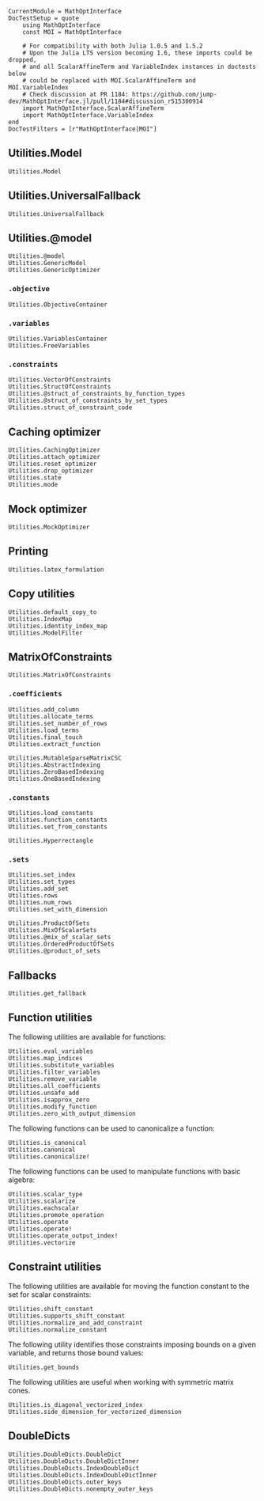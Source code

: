```@meta
CurrentModule = MathOptInterface
DocTestSetup = quote
    using MathOptInterface
    const MOI = MathOptInterface

    # For compatibility with both Julia 1.0.5 and 1.5.2
    # Upon the Julia LTS version becoming 1.6, these imports could be dropped,
    # and all ScalarAffineTerm and VariableIndex instances in doctests below
    # could be replaced with MOI.ScalarAffineTerm and MOI.VariableIndex
    # Check discussion at PR 1184: https://github.com/jump-dev/MathOptInterface.jl/pull/1184#discussion_r515300914
    import MathOptInterface.ScalarAffineTerm
    import MathOptInterface.VariableIndex
end
DocTestFilters = [r"MathOptInterface|MOI"]
```

## Utilities.Model

```@docs
Utilities.Model
```

## Utilities.UniversalFallback

```@docs
Utilities.UniversalFallback
```

## Utilities.@model

```@docs
Utilities.@model
Utilities.GenericModel
Utilities.GenericOptimizer
```

### `.objective`

```@docs
Utilities.ObjectiveContainer
```

### `.variables`

```@docs
Utilities.VariablesContainer
Utilities.FreeVariables
```

### `.constraints`

```@docs
Utilities.VectorOfConstraints
Utilities.StructOfConstraints
Utilities.@struct_of_constraints_by_function_types
Utilities.@struct_of_constraints_by_set_types
Utilities.struct_of_constraint_code
```

## Caching optimizer

```@docs
Utilities.CachingOptimizer
Utilities.attach_optimizer
Utilities.reset_optimizer
Utilities.drop_optimizer
Utilities.state
Utilities.mode
```

## Mock optimizer

```@docs
Utilities.MockOptimizer
```

## Printing

```@docs
Utilities.latex_formulation
```

## Copy utilities

```@docs
Utilities.default_copy_to
Utilities.IndexMap
Utilities.identity_index_map
Utilities.ModelFilter
```

## MatrixOfConstraints

```@docs
Utilities.MatrixOfConstraints
```

### `.coefficients`

```@docs
Utilities.add_column
Utilities.allocate_terms
Utilities.set_number_of_rows
Utilities.load_terms
Utilities.final_touch
Utilities.extract_function
```

```@docs
Utilities.MutableSparseMatrixCSC
Utilities.AbstractIndexing
Utilities.ZeroBasedIndexing
Utilities.OneBasedIndexing
```

### `.constants`

```@docs
Utilities.load_constants
Utilities.function_constants
Utilities.set_from_constants
```

```@docs
Utilities.Hyperrectangle
```

### `.sets`

```@docs
Utilities.set_index
Utilities.set_types
Utilities.add_set
Utilities.rows
Utilities.num_rows
Utilities.set_with_dimension
```

```@docs
Utilities.ProductOfSets
Utilities.MixOfScalarSets
Utilities.@mix_of_scalar_sets
Utilities.OrderedProductOfSets
Utilities.@product_of_sets
```

## Fallbacks

```@docs
Utilities.get_fallback
```

## Function utilities

The following utilities are available for functions:

```@docs
Utilities.eval_variables
Utilities.map_indices
Utilities.substitute_variables
Utilities.filter_variables
Utilities.remove_variable
Utilities.all_coefficients
Utilities.unsafe_add
Utilities.isapprox_zero
Utilities.modify_function
Utilities.zero_with_output_dimension
```

The following functions can be used to canonicalize a function:

```@docs
Utilities.is_canonical
Utilities.canonical
Utilities.canonicalize!
```

The following functions can be used to manipulate functions with basic algebra:

```@docs
Utilities.scalar_type
Utilities.scalarize
Utilities.eachscalar
Utilities.promote_operation
Utilities.operate
Utilities.operate!
Utilities.operate_output_index!
Utilities.vectorize
```

## Constraint utilities

The following utilities are available for moving the function constant to the
set for scalar constraints:

```@docs
Utilities.shift_constant
Utilities.supports_shift_constant
Utilities.normalize_and_add_constraint
Utilities.normalize_constant
```

The following utility identifies those constraints imposing bounds on a given
variable, and returns those bound values:
```@docs
Utilities.get_bounds
```

The following utilities are useful when working with symmetric matrix cones.
```@docs
Utilities.is_diagonal_vectorized_index
Utilities.side_dimension_for_vectorized_dimension
```

## DoubleDicts

```@docs
Utilities.DoubleDicts.DoubleDict
Utilities.DoubleDicts.DoubleDictInner
Utilities.DoubleDicts.IndexDoubleDict
Utilities.DoubleDicts.IndexDoubleDictInner
Utilities.DoubleDicts.outer_keys
Utilities.DoubleDicts.nonempty_outer_keys
```
